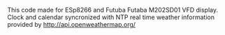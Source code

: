 This code made for ESp8266 and Futuba Futaba M202SD01 VFD display.
Clock and calendar syncronized with NTP real time weather information provided by http://api.openweathermap.org/ 
